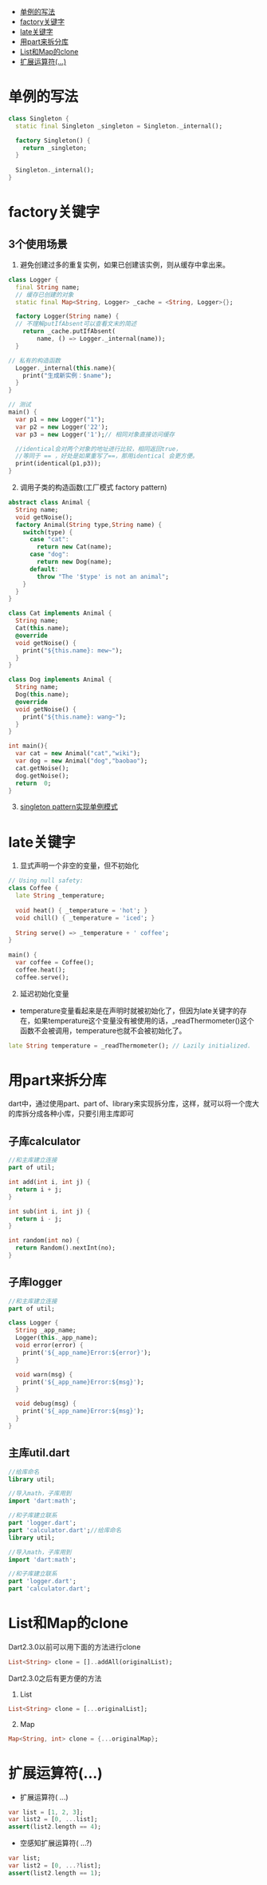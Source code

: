 - [单例的写法](#单例的写法)
- [factory关键字](#factory关键字)
- [late关键字](#late关键字)
- [用part来拆分库](#用part来拆分库)
- [List和Map的clone](#List和Map的clone)
- [扩展运算符(...)](#扩展运算符(...))

# 单例的写法

```dart
class Singleton {
  static final Singleton _singleton = Singleton._internal();

  factory Singleton() {
    return _singleton;
  }
  
  Singleton._internal();
}
```

# factory关键字

## 3个使用场景

1. 避免创建过多的重复实例，如果已创建该实例，则从缓存中拿出来。
```dart
class Logger {
  final String name;
  // 缓存已创建的对象
  static final Map<String, Logger> _cache = <String, Logger>{}; 

  factory Logger(String name) {
  // 不理解putIfAbsent可以查看文末的简述
    return _cache.putIfAbsent(  
        name, () => Logger._internal(name));
  }

// 私有的构造函数
  Logger._internal(this.name){
    print("生成新实例：$name");
  }
}

// 测试
main() {
  var p1 = new Logger("1");
  var p2 = new Logger('22');
  var p3 = new Logger('1');// 相同对象直接访问缓存

  //identical会对两个对象的地址进行比较，相同返回true，
  //等同于 == ，好处是如果重写了==，那用identical 会更方便。
  print(identical(p1,p3)); 
}
```

2. 调用子类的构造函数(工厂模式 factory pattern)

```dart
abstract class Animal {
  String name;
  void getNoise();
  factory Animal(String type,String name) {
    switch(type) {
      case "cat":
        return new Cat(name);
      case "dog":
        return new Dog(name);
      default:
        throw "The '$type' is not an animal";
    }
  }
}

class Cat implements Animal {
  String name;
  Cat(this.name);
  @override
  void getNoise() {
    print("${this.name}: mew~");
  }
}

class Dog implements Animal {
  String name;
  Dog(this.name);
  @override
  void getNoise() {
    print("${this.name}: wang~");
  }
}

int main(){
  var cat = new Animal("cat","wiki");
  var dog = new Animal("dog","baobao");
  cat.getNoise();
  dog.getNoise();
  return  0;
}
```

3. [singleton pattern实现单例模式](#单例的写法)

# late关键字

1. 显式声明一个非空的变量，但不初始化
```dart
// Using null safety:
class Coffee {
  late String _temperature;
 
  void heat() { _temperature = 'hot'; }
  void chill() { _temperature = 'iced'; }
 
  String serve() => _temperature + ' coffee';
}
 
main() {
  var coffee = Coffee();
  coffee.heat();
  coffee.serve();
```

2. 延迟初始化变量

- temperature变量看起来是在声明时就被初始化了，但因为late关键字的存在，如果temperature这个变量没有被使用的话，_readThermometer()这个函数不会被调用，temperature也就不会被初始化了。

```dart
late String temperature = _readThermometer(); // Lazily initialized.
```
# 用part来拆分库

dart中，通过使用part、part of、library来实现拆分库，这样，就可以将一个庞大的库拆分成各种小库，只要引用主库即可

## 子库calculator
```dart
//和主库建立连接
part of util;

int add(int i, int j) {
  return i + j;
}

int sub(int i, int j) {
  return i - j;
}

int random(int no) {
  return Random().nextInt(no);
}
```

## 子库logger
```dart
//和主库建立连接
part of util;

class Logger {
  String _app_name;
  Logger(this._app_name);
  void error(error) {
    print('${_app_name}Error:${error}');
  }

  void warn(msg) {
    print('${_app_name}Error:${msg}');
  }

  void debug(msg) {
    print('${_app_name}Error:${msg}');
  }
}
```

## 主库util.dart
```dart
//给库命名
library util;

//导入math，子库用到
import 'dart:math';

//和子库建立联系
part 'logger.dart';
part 'calculator.dart';//给库命名
library util;

//导入math，子库用到
import 'dart:math';

//和子库建立联系
part 'logger.dart';
part 'calculator.dart';
```

# List和Map的clone

Dart2.3.0以前可以用下面的方法进行clone
```dart
List<String> clone = []..addAll(originalList);
```
Dart2.3.0之后有更方便的方法
1. List
```dart
List<String> clone = [...originalList];
```

2. Map
```dart
Map<String, int> clone = {...originalMap};
```

# 扩展运算符(...)

- 扩展运算符( ...) 
```dart
var list = [1, 2, 3];
var list2 = [0, ...list];
assert(list2.length == 4);
```

- 空感知扩展运算符( ...?)
```dart
var list;
var list2 = [0, ...?list];
assert(list2.length == 1);
```